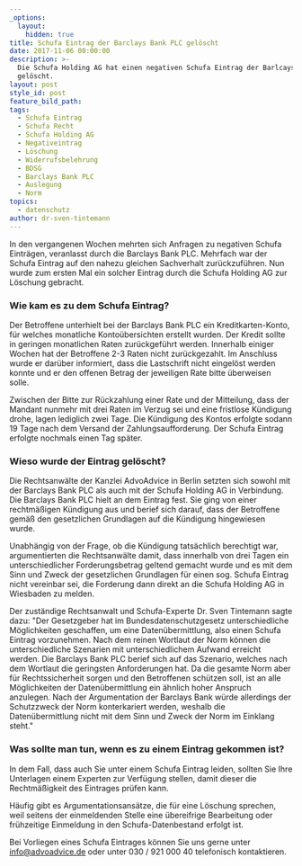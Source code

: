 ```yaml
---
_options:
  layout:
    hidden: true
title: Schufa Eintrag der Barclays Bank PLC gelöscht
date: 2017-11-06 00:00:00
description: >-
  Die Schufa Holding AG hat einen negativen Schufa Eintrag der Barlcays Bank PLC
  gelöscht.
layout: post
style_id: post
feature_bild_path:
tags:
  - Schufa Eintrag
  - Schufa Recht
  - Schufa Holding AG
  - Negativeintrag
  - Löschung
  - Widerrufsbelehrung
  - BDSG
  - Barclays Bank PLC
  - Auslegung
  - Norm
topics:
  - datenschutz
author: dr-sven-tintemann
---
```



In den vergangenen Wochen mehrten sich Anfragen zu negativen Schufa Einträgen, veranlasst durch die Barclays Bank PLC. Mehrfach war der Schufa Eintrag auf den nahezu gleichen Sachverhalt zurückzuführen. Nun wurde zum ersten Mal ein solcher Eintrag durch die Schufa Holding AG zur Löschung gebracht.

### **Wie kam es zu dem Schufa Eintrag?**

Der Betroffene unterhielt bei der Barclays Bank PLC ein Kreditkarten-Konto, für welches monatliche Kontoübersichten erstellt wurden. Der Kredit sollte in geringen monatlichen Raten zurückgeführt werden. Innerhalb einiger Wochen hat der Betroffene 2-3 Raten nicht zurückgezahlt. Im Anschluss wurde er darüber informiert, dass die Lastschrift nicht eingelöst werden konnte und er den offenen Betrag der jeweiligen Rate bitte überweisen solle.

Zwischen der Bitte zur Rückzahlung einer Rate und der Mitteilung, dass der Mandant nunmehr mit drei Raten im Verzug sei und eine fristlose Kündigung drohe, lagen lediglich zwei Tage. Die Kündigung des Kontos erfolgte sodann 19 Tage nach dem Versand der Zahlungsaufforderung. Der Schufa Eintrag erfolgte nochmals einen Tag später.

### **Wieso wurde der Eintrag gelöscht?**

Die Rechtsanwälte der Kanzlei AdvoAdvice in Berlin setzten sich sowohl mit der Barclays Bank PLC als auch mit der Schufa Holding AG in Verbindung. Die Barclays Bank PLC hielt an dem Eintrag fest. Sie ging von einer rechtmäßigen Kündigung aus und berief sich darauf, dass der Betroffene gemäß den gesetzlichen Grundlagen auf die Kündigung hingewiesen wurde.

Unabhängig von der Frage, ob die Kündigung tatsächlich berechtigt war, argumentierten die Rechtsanwälte damit, dass innerhalb von drei Tagen ein unterschiedlicher Forderungsbetrag geltend gemacht wurde und es mit dem Sinn und Zweck der gesetzlichen Grundlagen für einen sog. Schufa Eintrag nicht vereinbar sei, die Forderung dann direkt an die Schufa Holding AG in Wiesbaden zu melden.

Der zuständige Rechtsanwalt und Schufa-Experte Dr. Sven Tintemann sagte dazu: "Der Gesetzgeber hat im Bundesdatenschutzgesetz unterschiedliche Möglichkeiten geschaffen, um eine Datenübermittlung, also einen Schufa Eintrag vorzunehmen. Nach dem reinen Wortlaut der Norm können die unterschiedliche Szenarien mit unterschiedlichem Aufwand erreicht werden. Die Barclays Bank PLC berief sich auf das Szenario, welches nach dem Wortlaut die geringsten Anforderungen hat. Da die gesamte Norm aber für Rechtssicherheit sorgen und den Betroffenen schützen soll, ist an alle Möglichkeiten der Datenübermittlung ein ähnlich hoher Anspruch anzulegen. Nach der Argumentation der Barclays Bank würde allerdings der Schutzzweck der Norm konterkariert werden, weshalb die Datenübermittlung nicht mit dem Sinn und Zweck der Norm im Einklang steht."

### **Was sollte man tun, wenn es zu einem Eintrag gekommen ist?**

In dem Fall, dass auch Sie unter einem Schufa Eintrag leiden, sollten Sie Ihre Unterlagen einem Experten zur Verfügung stellen, damit dieser die Rechtmäßigkeit des Eintrages prüfen kann.

Häufig gibt es Argumentationsansätze, die für eine Löschung sprechen, weil seitens der einmeldenden Stelle eine übereifrige Bearbeitung oder frühzeitige Einmeldung in den Schufa-Datenbestand erfolgt ist.

Bei Vorliegen eines Schufa Eintrages können Sie uns gerne unter info@advoadvice.de oder unter 030 / 921 000 40 telefonisch kontaktieren.